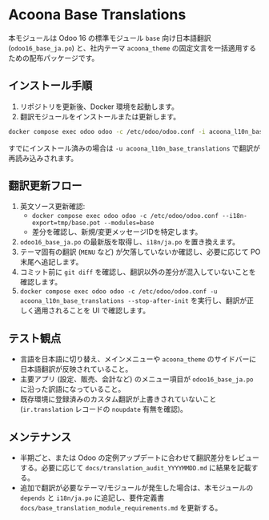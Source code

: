 # Acoona Base Translations

本モジュールは Odoo 16 の標準モジュール `base` 向け日本語翻訳 (`odoo16_base_ja.po`) と、社内テーマ `acoona_theme` の固定文言を一括適用するための配布パッケージです。

## インストール手順

1. リポジトリを更新後、Docker 環境を起動します。
2. 翻訳モジュールをインストールまたは更新します。

```bash
docker compose exec odoo odoo -c /etc/odoo/odoo.conf -i acoona_l10n_base_translations --stop-after-init
```

すでにインストール済みの場合は `-u acoona_l10n_base_translations` で翻訳が再読み込みされます。

## 翻訳更新フロー

1. 英文ソース更新確認:
   - `docker compose exec odoo odoo -c /etc/odoo/odoo.conf --i18n-export=tmp/base.pot --modules=base`
   - 差分を確認し、新規/変更メッセージIDを特定します。
2. `odoo16_base_ja.po` の最新版を取得し、`i18n/ja.po` を置き換えます。
3. テーマ固有の翻訳 (`MENU` など) が欠落していないか確認し、必要に応じて PO 末尾へ追記します。
4. コミット前に `git diff` を確認し、翻訳以外の差分が混入していないことを確認します。
5. `docker compose exec odoo odoo -c /etc/odoo/odoo.conf -u acoona_l10n_base_translations --stop-after-init` を実行し、翻訳が正しく適用されることを UI で確認します。

## テスト観点

- 言語を日本語に切り替え、メインメニューや `acoona_theme` のサイドバーに日本語翻訳が反映されていること。
- 主要アプリ (設定、販売、会計など) のメニュー項目が `odoo16_base_ja.po` に沿った訳語になっていること。
- 既存環境に登録済みのカスタム翻訳が上書きされていないこと (`ir.translation` レコードの `noupdate` 有無を確認)。

## メンテナンス

- 半期ごと、または Odoo の定例アップデートに合わせて翻訳差分をレビューする。必要に応じて `docs/translation_audit_YYYYMMDD.md` に結果を記載する。
- 追加で翻訳が必要なテーマ/モジュールが発生した場合は、本モジュールの `depends` と `i18n/ja.po` に追記し、要件定義書 `docs/base_translation_module_requirements.md` を更新する。

